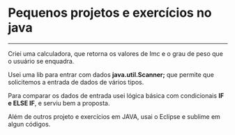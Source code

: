 # Pequenos projetos e exercícios no java
<hr/>
<p>Criei uma calculadora, que retorna os valores de Imc e o grau de peso que o usuário se enquadra.</p>
<p>Usei uma lib para entrar com dados <strong>java.util.Scanner;</strong> que permite que solicitemos a entrada de dados de vários tipos.</p>
<p>Para comparar os dados de entrada usei lógica básica com condicionais <strong>IF e ELSE IF</strong>, e serviu bem a proposta.</p>
<p>Além de outros projeto e exercícios em JAVA, usai o Eclipse e sublime em algun códigos.</p>
